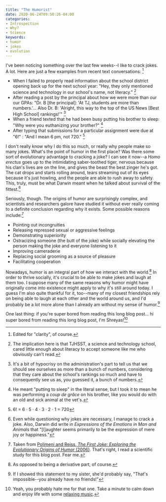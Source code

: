 ```yaml
---
title: "The Humorist"
date: 2020-06-24T09:50:26-04:00
categories:
- Introspection
- Why?
- Science
keywords:
- humor
- jokes
- evolution
---
```

I\'ve been noticing something over the last few weeks--I like to crack jokes. A lot. Here are just a few examples from recent text conversations: [^1]

[^1]: Edited for \"clarity\", of course.

* When I failed to properly read information about the school district opening back up for the next school year: \"Hey, they only mentioned science and technology in our school\'s name, not literacy.\" [^2]
* After reading a post by the principal about how we were more than our our GPAs: \"Dr. B [the principal]: \'At TJ, students are more than numbers.\'... Also Dr. B: \'Alright, this way to the top of the US News [Best High School] rankings!\'\" [^3]
* When a friend texted that he had been busy putting his brother to sleep: \"Why were you euthanizing your brother?\" [^4]
* After typing that submissions for a particular assignment were due at \"6!\" : \"And I mean 6 pm, not 720.\" [^5]

[^2]: The implication here is that TJHSST, a science and technology school, cared little enough about literacy to accept someone like me who obviously can\'t read.

[^3]: It\'s a bit of hypocrisy on the administration\'s part to tell us that we should see ourselves as more than a bunch of numbers, considering that they care about the school\'s rankings so much and have to consequently see us as, you guessed it, a bunch of numbers.

[^4]: He meant \"putting to sleep\" in the literal sense, but I took it to mean he was performing a *coup de grâce* on his brother, like you would do with an old and sick animal at the vet\'s.

[^5]: 6! = 6 ⋅ 5 ⋅ 4 ⋅ 3 ⋅ 2 ⋅ 1 = 720

I don\'t really know why I do this so much, or really why people make so many jokes. What\'s the point of humor in the first place? Was there some sort of evolutionary advantage to cracking a joke? I can see it now--a *Homo erectus* goes up to the intimidating saber-toothed tiger, nervous because his clan\'s lives are on the line, and gives the beast the best zinger he\'s got. The cat drops and starts rolling around, tears streaming out of its eyes because it\'s just howling, and the people are able to rush away to safety. This, truly, must be what Darwin meant when he talked about survival of the fittest.[^6]

[^6]: Even while questioning why jokes are necessary, I manage to crack a joke. Also, Darwin did write in *Expressions of the Emotions in Man and Animals* that \"[l]aughter  seems  primarily  to  be  the  expression  of  mere  joy  or  happiness.\"

Seriously, though. The origins of humor are surprisingly complex, and scientists and researchers galore have studied it without ever really coming to a definite conclusion regarding why it exists. Some possible reasons include:[^7]

* Pointing out incongruities
* Releasing repressed sexual or aggressive feelings
* Demonstrating superiority
* Ostracizing someone (the butt of the joke) while socially elevating the person making the joke and everyone listening to it
* Improving cameraderie
* Replacing social grooming as a source of pleasure
* Facilitating cooperation

[^7]: Taken from [Polimeni and Reiss, *The First Joke: Exploring the Evolutionary Origins of Humor* (2006)](https://journals.sagepub.com/doi/pdf/10.1177/147470490600400129). That\'s right, I read a scientific study for this blog post. Fear me.

Nowadays, humor is an integral part of how we interact with the world.[^8] In order to thrive socially, it\'s crucial to be able to make jokes and laugh at them too. I suppose many of the same reasons why humor might have originally come into existence might apply to why it\'s still around today. I guess I\'m also quite thankful for it, too--many of my closest friendships rely on being able to laugh at each other and the world around us, and I\'d probably be a lot more alone than I already am without my sense of humor.[^9]

[^8]: As opposed to being a derivative part, of course.

[^9]: If I showed this statement to my sister, she\'d probably say, \"That\'s impossible--you already have no friends!\"

One last thing: if you\'re super bored from reading this long blog post... hi super bored from reading this long blog post, I\'m Shreyas\![^10]

[^10]: Yeah, you probably hate me for that one. Take a minute to calm down and enjoy life with some [relaxing music](https://www.youtube.com/watch?v=dQw4w9WgXcQ).
